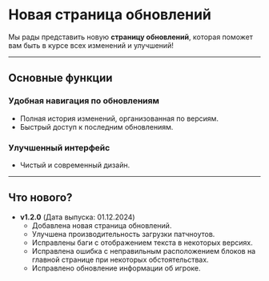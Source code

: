 # Новая страница обновлений

Мы рады представить новую **страницу обновлений**, которая поможет вам быть в курсе всех изменений и улучшений!

---

## Основные функции

### Удобная навигация по обновлениям
- Полная история изменений, организованная по версиям.
- Быстрый доступ к последним обновлениям.

### Улучшенный интерфейс
- Чистый и современный дизайн.

---

## Что нового?

- **v1.2.0** (Дата выпуска: 01.12.2024)
  - Добавлена новая страница обновлений.
  - Улучшена производительность загрузки патчноутов.
  - Исправлены баги с отображением текста в некоторых версиях.
  - Исправлена ошибка с неправильным расположением блоков на главной странице при некоторых обстоятельствах.
  - Исправлено обновление информации об игроке.
